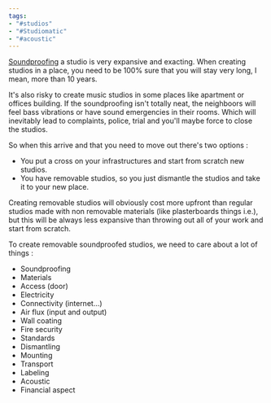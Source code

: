 ```yaml
---
tags:
- "#studios"
- "#Studiomatic"
- "#acoustic"
---
```


[Soundproofing](Soundproofing.md) a studio is very expansive and exacting. When creating studios in a place, you need to be 100% sure that you will stay very long, I mean, more than 10 years. 

It's also risky to create music studios in some places like apartment or offices building. If the soundproofing isn't totally neat, the neighboors will feel bass vibrations or have sound emergencies in their rooms. Which will inevitably lead to complaints, police, trial and you'll maybe force to close the studios. 

So when this arrive and that you need to move out there's two options :
- You put a cross on your infrastructures and start from scratch new studios.
- You have removable studios, so you just dismantle the studios and take it to your new place. 

Creating removable studios will obviously cost more upfront than regular studios made with non removable materials (like plasterboards things i.e.), but this will be always less expansive than throwing out all of your work and start from scratch. 

To create removable soundproofed studios, we need to care about a lot of things :
- Soundproofing
- Materials
- Access (door)
- Electricity
- Connectivity (internet...)
- Air flux (input and output)
- Wall coating
- Fire security
- Standards
- Dismantling
- Mounting
- Transport
- Labeling
- Acoustic
- Financial aspect
